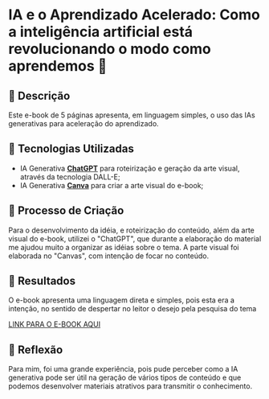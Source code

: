 # IA e o Aprendizado Acelerado: Como a inteligência artificial está revolucionando o modo como aprendemos 🌌

## 📒 Descrição
Este e-book de 5 páginas apresenta, em linguagem simples, o uso das IAs generativas para aceleração do aprendizado.

## 🤖 Tecnologias Utilizadas
- IA Generativa **[ChatGPT](https://chat.openai.com)** para roteirização e geração da arte visual, através da tecnologia DALL-E;
- IA Generativa **[Canva](https://www.canva.com/)** para criar a arte visual do e-book;

## 🧐 Processo de Criação
Para o desenvolvimento da idéia, e roteirização do conteúdo, além da arte visual do e-book, utilizei o "ChatGPT", que durante a elaboração do material me ajudou muito a organizar as idéias sobre o tema. A parte visual foi elaborada no "Canvas", com intenção de focar no conteúdo.

## 🚀 Resultados
O e-book apresenta uma linguagem direta e simples, pois esta era a intenção, no sentido de despertar no leitor o desejo pela pesquisa do tema

[LINK PARA O E-BOOK AQUI]()

## 💭 Reflexão
Para mim, foi uma grande experiência, pois pude perceber como a IA generativa pode ser útil na geração de vários tipos de conteúdo e que podemos desenvolver materiais atrativos para transmitir o conhecimento.
